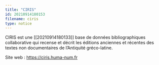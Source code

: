 ```yaml
---
title: "CIRIS"
id: 20210914180153
filename: ciris
type: notice
---
```


CIRIS est une [[20210914180133]] base de données bibliographiques collaborative qui recense et décrit les éditions anciennes et récentes des textes non documentaires de l’Antiquité gréco-latine.

Site web : <https://ciris.huma-num.fr>

